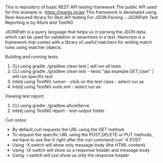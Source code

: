 This is repository of basic REST API testing framework
The public API used for this example is -https://reqres.in/api
This framework is developed using Rest-Assured library for Rest API testing
For JSON Parsing - JSONPath
Test Reporting is by Allure and TestNG

JSONPath is a query language that helps us in parsing the JSON data, which can be used for validation or assertions in a test.
Hamcrest is a framework that comes with a library of useful matchers for writing match rules using matcher objects.

Building and running tests: 
1. CLI using gradle ./gradlew clean test  | will run all tests
2. CLI using gradle ./gradlew clean test --tests "api.example.GET_User" | will run specific test
3. Intelij using TestNG runner - click on the test class - select run as 
4. Intelij using TestNG suite.xml - select run as 

Viewing test report: 
1. CLI using gradle ./gradlew allureServe
2. Intelij using TestNG report - test-output folder 

Curl notes:
- By default,curl requests the URL using the GET method. 
- To request the specific URL using the POST,DELETE or PUT methods, we have to use the-X right after the curl command
curl -X POST 
- Using -X switch will show only message body (the HTML content).
- Using -iX switch will show us a response header and message body
- Using -i switch will just show us only the response header
